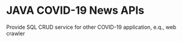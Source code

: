 # JAVA COVID-19 News APIs

Provide SQL CRUD service for other COVID-19 application, e.q., web crawler
